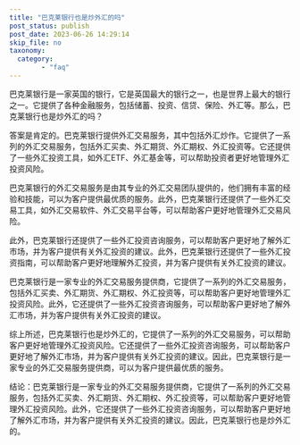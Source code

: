 ```yaml
---
title: "巴克莱银行也是炒外汇的吗"
post_status: publish
post_date: 2023-06-26 14:29:14
skip_file: no
taxonomy:
  category:
        - "faq"
---
```


巴克莱银行是一家英国的银行，它是英国最大的银行之一，也是世界上最大的银行之一。它提供了各种金融服务，包括储蓄、投资、信贷、保险、外汇等。那么，巴克莱银行也是炒外汇的吗？

答案是肯定的。巴克莱银行提供外汇交易服务，其中包括外汇炒作。它提供了一系列的外汇交易服务，包括外汇买卖、外汇期货、外汇期权、外汇投资等。它还提供了一些外汇投资工具，如外汇ETF、外汇基金等，可以帮助投资者更好地管理外汇投资风险。

巴克莱银行的外汇交易服务是由其专业的外汇交易团队提供的，他们拥有丰富的经验和技能，可以为客户提供最优质的服务。此外，巴克莱银行还提供了一些外汇交易工具，如外汇交易软件、外汇交易平台等，可以帮助客户更好地管理外汇交易风险。

此外，巴克莱银行还提供了一些外汇投资咨询服务，可以帮助客户更好地了解外汇市场，并为客户提供有关外汇投资的建议。此外，巴克莱银行还提供了一些外汇投资指南，可以帮助客户更好地理解外汇投资，并为客户提供有关外汇投资的建议。

巴克莱银行是一家专业的外汇交易服务提供商，它提供了一系列的外汇交易服务，包括外汇买卖、外汇期货、外汇期权、外汇投资等，可以帮助客户更好地管理外汇投资风险。此外，它还提供了一些外汇投资咨询服务，可以帮助客户更好地了解外汇市场，并为客户提供有关外汇投资的建议。

综上所述，巴克莱银行也是炒外汇的，它提供了一系列的外汇交易服务，可以帮助客户更好地管理外汇投资风险。它还提供了一些外汇投资咨询服务，可以帮助客户更好地了解外汇市场，并为客户提供有关外汇投资的建议。因此，巴克莱银行是一家专业的外汇交易服务提供商，可以为客户提供最优质的服务。

结论：巴克莱银行是一家专业的外汇交易服务提供商，它提供了一系列的外汇交易服务，包括外汇买卖、外汇期货、外汇期权、外汇投资等，可以帮助客户更好地管理外汇投资风险。此外，它还提供了一些外汇投资咨询服务，可以帮助客户更好地了解外汇市场，并为客户提供有关外汇投资的建议。因此，巴克莱银行也是炒外汇的。

